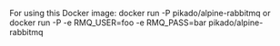 For using this Docker image:
docker run -P pikado/alpine-rabbitmq
or
docker run -P -e RMQ_USER=foo -e RMQ_PASS=bar pikado/alpine-rabbitmq
